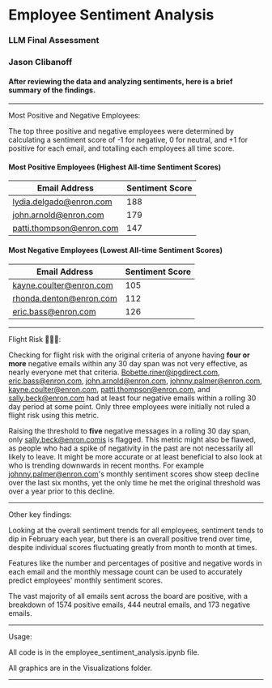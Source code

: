 # Employee Sentiment Analysis
### LLM Final Assessment
### Jason Clibanoff
#### After reviewing the data and analyzing sentiments, here is a brief summary of the findings.

-----------------------------
Most Positive and Negative Employees:

The top three positive and negative employees were determined by calculating a sentiment score of -1 for negative, 0 for neutral, and +1 for positive for each email, and totalling each employees all time score.
#### Most Positive Employees (Highest All-time Sentiment Scores)
| Email Address      | Sentiment Score      |
|-------|-------|
|lydia.delgado@enron.com | 188      |
|john.arnold@enron.com       |  179     |
| patti.thompson@enron.com      |   147    |

#### Most Negative Employees (Lowest All-time Sentiment Scores)
| Email Address      | Sentiment Score      |
|-------|-------|
|	kayne.coulter@enron.com  | 105   |
| rhonda.denton@enron.com  | 112   |
| eric.bass@enron.com      | 126   |

-------------------------------

Flight Risk :rotating_light::rotating_light::rotating_light:: 

Checking for flight risk with the original criteria of anyone having **four or more** negative emails within any 30 day span was not very effective, as nearly everyone met that criteria. 
Bobette.riner@ipgdirect.com, eric.bass@enron.com, john.arnold@enron.com, johnny.palmer@enron.com, kayne.coulter@enron.com, patti.thompson@enron.com, and sally.beck@enron.com had at least four negative emails within a rolling 30 day period at some point. Only three employees were initially not ruled a flight risk using this metric. 

Raising the threshold to **five** negative messages in a rolling 30 day span, only sally.beck@enron.comis is flagged. This metric might also be flawed, as people who had a spike of negativity in the past are not necessarily all likely to leave. It might be more accurate or at least beneficial to also look at who is trending downwards in recent months. For example johnny.palmer@enron.com's monthly sentiment scores show steep decline over the last six months, yet the only time he met the original threshold was over a year prior to this decline.

-------------
Other key findings:

Looking at the overall sentiment trends for all employees, sentiment tends to dip in February each year, but there is an overall positive trend over time, despite individual scores fluctuating greatly from month to month at times.

Features like the number and percentages of positive and negative words in each email and the monthly message count can be used to accurately predict employees' monthly sentiment scores.

The vast majority of all emails sent across the board are positive, with a breakdown of 1574 positive emails, 444 neutral emails, and 173 negative emails.

-----------------

Usage:

All code is in the employee_sentiment_analysis.ipynb file.

All graphics are in the Visualizations folder.

------------------------------


 
